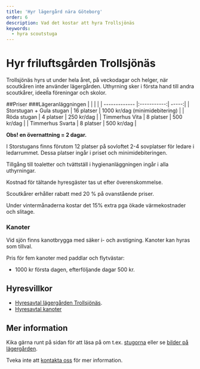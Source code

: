 ```yaml
---
title: 'Hyr lägergård nära Göteborg'
order: 6
description: Vad det kostar att hyra Trollsjönäs
keywords:
  - hyra scoutstuga
---
```


# Hyr friluftsgården Trollsjönäs
Trollsjönäs hyrs ut under hela året, på veckodagar och helger, när scoutkåren inte använder lägergården. Uthyrning sker i första hand till andra scoutkårer, ideella föreningar och skolor. 

##Priser
###Lägeranläggningen
|         |            |   |
| -------------            |:-----------:| -----:|
| Storstugan + Gula stugan | 16 platser  | 1000 kr/dag  (minimidebitering) |
| Röda stugan              | 4 platser   | 250 kr/dag |
| Timmerhus Vita           | 8 platser   | 500 kr/dag |
| Timmerhus Svarta         | 8 platser   | 500 kr/dag |

**Obs! en övernattning = 2 dagar.**

I Storstugans finns förutom 12 platser på sovloftet 2-4 sovplatser för ledare i ledarrummet. Dessa platser ingår i priset och minimidebiteringen.

Tillgång till toaletter och tvättställ i hygienanläggningen ingår i alla uthyrningar. 

Kostnad för tältande hyresgäster tas ut efter överenskommelse.

Scoutkårer erhåller rabatt med 20 % på ovanstående priser.

Under vintermånaderna kostar det 15% extra pga ökade värmekostnader och slitage.
### Kanoter
Vid sjön finns kanotbrygga med säker i- och avstigning. Kanoter kan hyras som tillval.

Pris för fem kanoter med paddlar och flytvästar:
* 1000 kr första dagen, efterföljande dagar 500 kr.

## Hyresvillkor
* [Hyresavtal lägergården Trollsjönäs](hyresavtal.pdf).
* [Hyresavtal kanoter](hyresavtal-kanoter.pdf)

## Mer information
Kika gärna runt på sidan för att läsa på om t.ex. [stugorna](/stugor) eller se [bilder på lägergården](/bilder). 

Tveka inte att [kontakta oss](kontakta) för mer information.




